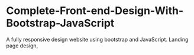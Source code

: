 # Complete-Front-end-Design-With-Bootstrap-JavaScript
A fully responsive design website using bootstrap and JavaScript. Landing page design,
